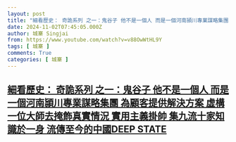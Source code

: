```yaml
---
layout: post
title: "細看歷史： 奇詭系列 之一：鬼谷子 他不是一個人 而是一個河南頴川專業謀略集團 為顧客提供解決方案 虛構一位大師去掩飾真實情況 實用主義掛帥 集九流十家知識於一身 流傳至今的中國DEEP STATE"
date: 2024-11-02T07:45:05.000Z
author: 城寨 Singjai
from: https://www.youtube.com/watch?v=v88OwWtHL9Y
tags: [ 城寨 ]
comments: True
categories: [ 城寨 ]
---
```

<!--1730533505000-->
[細看歷史： 奇詭系列 之一：鬼谷子 他不是一個人 而是一個河南頴川專業謀略集團 為顧客提供解決方案 虛構一位大師去掩飾真實情況 實用主義掛帥 集九流十家知識於一身 流傳至今的中國DEEP STATE](https://www.youtube.com/watch?v=v88OwWtHL9Y)
------

<div>

</div>
